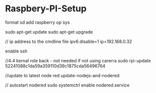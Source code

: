 # Raspbery-PI-Setup

format sd
add raspberry op sys

sudo apt-get update
sudo apt-get upgrade

// ip address to the cmdline file
ipv6.disable=1 ip=192.168.0.32

enable ssh


//4.4 kernal role back - not needed if not using carerra
sudo rpi-update 52241088c1da59a359110d39c1875cda56496764

//update to latest node red
update-nodejs-and-nodered


// autostart nodered
sudo systemctrl enable nodered.service
